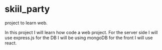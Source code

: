 # skiil_party
project to learn web.

In this project I will learn how code a web project.
For the server side I will use express.js 
for the DB I will be using mongoDB
for the front I will use react.

